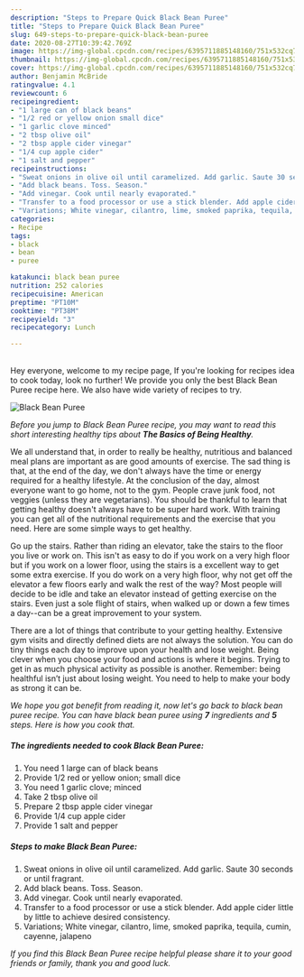 ```yaml
---
description: "Steps to Prepare Quick Black Bean Puree"
title: "Steps to Prepare Quick Black Bean Puree"
slug: 649-steps-to-prepare-quick-black-bean-puree
date: 2020-08-27T10:39:42.769Z
image: https://img-global.cpcdn.com/recipes/6395711885148160/751x532cq70/black-bean-puree-recipe-main-photo.jpg
thumbnail: https://img-global.cpcdn.com/recipes/6395711885148160/751x532cq70/black-bean-puree-recipe-main-photo.jpg
cover: https://img-global.cpcdn.com/recipes/6395711885148160/751x532cq70/black-bean-puree-recipe-main-photo.jpg
author: Benjamin McBride
ratingvalue: 4.1
reviewcount: 6
recipeingredient:
- "1 large can of black beans"
- "1/2 red or yellow onion small dice"
- "1 garlic clove minced"
- "2 tbsp olive oil"
- "2 tbsp apple cider vinegar"
- "1/4 cup apple cider"
- "1 salt and pepper"
recipeinstructions:
- "Sweat onions in olive oil until caramelized. Add garlic. Saute 30 seconds or until fragrant."
- "Add black beans. Toss. Season."
- "Add vinegar. Cook until nearly evaporated."
- "Transfer to a food processor or use a stick blender. Add apple cider little by little to achieve desired consistency."
- "Variations; White vinegar, cilantro, lime, smoked paprika, tequila, cumin, cayenne, jalapeno"
categories:
- Recipe
tags:
- black
- bean
- puree

katakunci: black bean puree 
nutrition: 252 calories
recipecuisine: American
preptime: "PT10M"
cooktime: "PT38M"
recipeyield: "3"
recipecategory: Lunch

---
```

<br>
Hey everyone, welcome to my recipe page, If you're looking for recipes idea to cook today, look no further! We provide you only the best Black Bean Puree recipe here. We also have wide variety of recipes to try.
<br>


![Black Bean Puree](https://img-global.cpcdn.com/recipes/6395711885148160/751x532cq70/black-bean-puree-recipe-main-photo.jpg)

<i>Before you jump to Black Bean Puree recipe, you may want to read this short interesting healthy tips about <strong>The Basics of Being Healthy</strong>.</i>

We all understand that, in order to really be healthy, nutritious and balanced meal plans are important as are good amounts of exercise. The sad thing is that, at the end of the day, we don't always have the time or energy required for a healthy lifestyle. At the conclusion of the day, almost everyone want to go home, not to the gym. People crave junk food, not veggies (unless they are vegetarians). You should be thankful to learn that getting healthy doesn't always have to be super hard work. With training you can get all of the nutritional requirements and the exercise that you need. Here are some simple ways to get healthy.

Go up the stairs. Rather than riding an elevator, take the stairs to the floor you live or work on. This isn't as easy to do if you work on a very high floor but if you work on a lower floor, using the stairs is a excellent way to get some extra exercise. If you do work on a very high floor, why not get off the elevator a few floors early and walk the rest of the way? Most people will decide to be idle and take an elevator instead of getting exercise on the stairs. Even just a sole flight of stairs, when walked up or down a few times a day--can be a great improvement to your system. 

There are a lot of things that contribute to your getting healthy. Extensive gym visits and directly defined diets are not always the solution. You can do tiny things each day to improve upon your health and lose weight. Being clever when you choose your food and actions is where it begins. Trying to get in as much physical activity as possible is another. Remember: being healthful isn’t just about losing weight. You need to help to make your body as strong it can be. 


<i>We hope you got benefit from reading it, now let's go back to black bean puree recipe. You can have black bean puree using <strong>7</strong> ingredients and <strong>5</strong> steps. Here is how you cook that.
</i>

##### The ingredients needed to cook Black Bean Puree:

1. You need 1 large can of black beans
1. Provide 1/2 red or yellow onion; small dice
1. You need 1 garlic clove; minced
1. Take 2 tbsp olive oil
1. Prepare 2 tbsp apple cider vinegar
1. Provide 1/4 cup apple cider
1. Provide 1 salt and pepper


##### Steps to make Black Bean Puree:

1. Sweat onions in olive oil until caramelized. Add garlic. Saute 30 seconds or until fragrant.
1. Add black beans. Toss. Season.
1. Add vinegar. Cook until nearly evaporated.
1. Transfer to a food processor or use a stick blender. Add apple cider little by little to achieve desired consistency.
1. Variations; White vinegar, cilantro, lime, smoked paprika, tequila, cumin, cayenne, jalapeno


<i>If you find this Black Bean Puree recipe helpful please share it to your good friends or family, thank you and good luck.</i>
